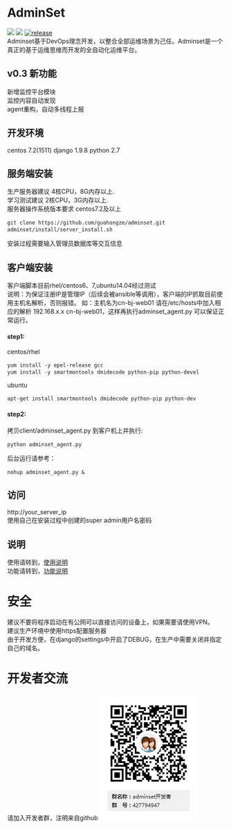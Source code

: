 # AdminSet
<img src="https://travis-ci.org/guohongze/adminset.svg?branch=master"></img> 
<img src="https://img.shields.io/hexpm/l/plug.svg"></img>
[![release](https://img.shields.io/github/release/guohongze/adminset.svg)](https://github.com/guohongze/adminset/releases)
<br>
Adminset基于DevOps理念开发，以整合全部运维场景为己任。Adminset是一个真正的基于运维思维而开发的全自动化运维平台。<br>

## v0.3 新功能
新增监控平台模块<br>
监控内容自动发现<br>
agent重构，自动多线程上报<br>

## 开发环境
centos 7.2(1511) django 1.9.8 python 2.7<br>

## 服务端安装
生产服务器建议 4核CPU，8G内存以上.<br>
学习测试建议 2核CPU，3G内存以上.<br>
服务器操作系统版本要求 centos7.2及以上<br>
```
git clone https://github.com/guohongze/adminset.git
adminset/install/server_install.sh
```
安装过程需要输入管理员数据库等交互信息<br>


## 客户端安装
客户端脚本目前rhel/centos6、7,ubuntu14.04经过测试<br>
说明：为保证注册IP是管理IP（后续会被ansible等调用），客户端的IP抓取目前使用主机名解析，否则报错。 
如：主机名为cn-bj-web01 请在/etc/hosts中加入相应的解析 192.168.x.x cn-bj-web01，这样再执行adminset_agent.py 可以保证正常运行。
#### step1:
centos/rhel
```
yum install -y epel-release gcc
yum install -y smartmontools dmidecode python-pip python-devel
```
ubuntu
```
apt-get install smartmontools dmidecode python-pip python-dev
```
#### step2:
拷贝client/adminset_agent.py 到客户机上并执行:
```
python adminset_agent.py
```
后台运行请参考：
```
nohup adminset_agent.py &
```

## 访问
http://your_server_ip<br>
使用自己在安装过程中创建的super admin用户名密码

## 说明
使用请转到，<a href="https://github.com/guohongze/adminset/blob/master/docs/Manual.txt">使用说明</a><br>
功能请转到，<a href="https://github.com/guohongze/adminset/wiki/AdminSet">功能说明</a>

# 安全
建议不要将程序启动在有公网可以直接访问的设备上，如果需要请使用VPN。<br>
建议生产环境中使用https配置服务器<br>
由于开发方便，在django的settings中开启了DEBUG，在生产中需要关闭并指定自己的域名。

# 开发者交流
请加入开发者群，注明来自github
<img src="https://github.com/guohongze/adminset/blob/master/static/dist/img/qq.png"></img>
